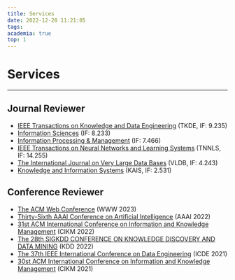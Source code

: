 ```yaml
---
title: Services
date: 2022-12-28 11:21:05
tags:
academia: true
top: 1
---
```


# Services
----
## Journal Reviewer
* [IEEE Transactions on Knowledge and Data Engineering](https://ieeexplore.ieee.org/xpl/RecentIssue.jsp?punumber=69) (TKDE, IF: 9.235)
* [Information Sciences](https://www.sciencedirect.com/journal/information-sciences) (IF: 8.233)
* [Information Processing & Management](https://www.sciencedirect.com/journal/information-processing-and-management) (IF: 7.466)
* [IEEE Transactions on Neural Networks and Learning Systems](https://ieeexplore.ieee.org/xpl/RecentIssue.jsp?punumber=5962385) (TNNLS, IF: 14.255)
* [The International Journal on Very Large Data Bases](https://www.springer.com/journal/778/) (VLDB, IF: 4.243)
* [Knowledge and Information Systems](https://www.springer.com/journal/10115) (KAIS, IF: 2.531)

## Conference Reviewer
* [The ACM Web Conference](https://www2023.thewebconf.org/) (WWW 2023)
* [Thirty-Sixth AAAI Conference on Artificial Intelligence](https://aaai.org/Conferences/AAAI-22/) (AAAI 2022)
* [31st ACM International Conference on Information and Knowledge Management](https://www.cikm2022.org/) (CIKM 2022)
* [The 28th SIGKDD CONFERENCE ON KNOWLEDGE DISCOVERY AND DATA MINING](https://kdd.org/kdd2022/) (KDD 2022)
* [The 37th IEEE International Conference on Data Engineering](https://ieeexplore.ieee.org/xpl/conhome/9458599/proceeding) (ICDE 2021)
* [30st ACM International Conference on Information and Knowledge Management](https://www.cikm2021.org/) (CIKM 2021)